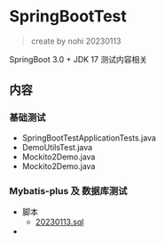 # SpringBootTest
> create by nohi 20230113

SpringBoot 3.0 + JDK 17 测试内容相关

## 内容
### 基础测试
* SpringBootTestApplicationTests.java
* DemoUtilsTest.java
* Mockito2Demo.java
* Mockito2Demo.java

### Mybatis-plus 及 数据库测试
* 脚本
  * [20230113.sql](docs/script/20230113.sql)
* 
 